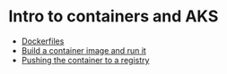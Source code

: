 # Intro to containers and AKS

- [Dockerfiles](/Dockerfiles)
- [Build a container image and run it](/Build)
- [Pushing the container to a registry](/Push)
